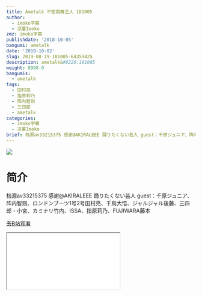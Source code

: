 ```yaml
---
title: Ametalk 不想跳舞艺人 181005
author:
  - imoko字幕
  - 凉薯Imoko
zmz: imoko字幕
publishdate: '2018-10-05'
bangumi: ametalk
date: '2019-10-02'
slug: 2019-08-19-181005-64359425
description: ametalk&#8226;181005
weight: 8998.0
bangumis:
  - ametalk
tags:
  - 田村亮
  - 指原莉乃
  - 阵内智则
  - 三四郎
  - ametalk
categories:
  - imoko字幕
  - 凉薯Imoko
brief: 档源av33215375 感谢@AKIRALEEE 踊りたくない芸人 guest：千原ジュニア、阵内智则、ロンドンブーツ1号2号田村亮、千鳥大悟、ジャルジャル後藤、三四郎・小宮、カミナリ竹内、ISSA、指原莉乃、FUJIWARA藤本
---
```

![](https://raw.githubusercontent.com/tcgriffith/owaraisite/master/static/tmpimg/c8584cc1fe1639dad0a057208fa0ed12daf325cc.jpg.480.jpg)
# 简介  
档源av33215375 感谢@AKIRALEEE
踊りたくない芸人
guest：千原ジュニア、阵内智则、ロンドンブーツ1号2号田村亮、千鳥大悟、ジャルジャル後藤、三四郎・小宮、カミナリ竹内、ISSA、指原莉乃、FUJIWARA藤本  

[去B站观看](https://www.bilibili.com/video/av64359425/)
<div class ="resp-container"><iframe class="testiframe" src="//player.bilibili.com/player.html?aid=64359425"", scrolling="no", allowfullscreen="true" > </iframe></div> 
